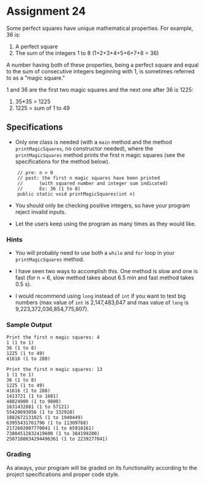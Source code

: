 # Assignment 24

Some perfect squares have unique mathematical properties. For example, 36 is:

1. A perfect square 
2. The sum of the integers 1 to 8 (1+2+3+4+5+6+7+8 = 36)

A number having both of these properties, being a perfect square and equal to the sum of consecutive integers beginning with 1, is sometimes referred to as a "magic square."

1 and 36 are the first two magic squares and the next one after 36 is 1225:

1. 35\*35 = 1225
2. 1225 = sum of 1 to 49

## Specifications

* Only one class is needed (with a `main` method and the method `printMagicSquares`, no constructor needed), where the `printMagicSquares` method prints the first n magic squares (see the specifications for the method below).

```
    // pre: n > 0
    // post: the first n magic squares have been printed 
    //      (with squared number and integer sum indicated)
    //      Ex: 36 (1 to 8)
    public static void printMagicSquares(int n)
```

* You should only be checking positive integers, so have your program reject invalid inputs.

* Let the users keep using the program as many times as they would like.

### Hints

* You will probably need to use both a `while` and `for` loop in your `printMagicSquares` method.

* I have seen two ways to accomplish this. One method is slow and one is fast (for n = 6, slow method takes about 6.5 min and fast method takes 0.5 s).

* I would recommend using `long` instead of `int` if you want to test big numbers (max value of `int` is 2,147,483,647 and max value of `long` is 9,223,372,036,854,775,807).

### Sample Output

```
Print the first n magic squares: 4
1 (1 to 1)
36 (1 to 8)
1225 (1 to 49)
41616 (1 to 288)
```

```
Print the first n magic squares: 13
1 (1 to 1)
36 (1 to 8)
1225 (1 to 49)
41616 (1 to 288)
1413721 (1 to 1681)
48024900 (1 to 9800)
1631432881 (1 to 57121)
55420693056 (1 to 332928)
1882672131025 (1 to 1940449)
63955431761796 (1 to 11309768)
2172602007770041 (1 to 65918161)
73804512832419600 (1 to 384199200)
2507180834294496361 (1 to 2239277041)
```

### Grading

As always, your program will be graded on its functionality according to the project specifications and proper code style.

